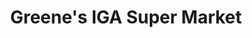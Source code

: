 ---
title: "Greene's IGA Super Market"
url: /sneedville/greenes-iga-super-market/
shop: supermarket
---